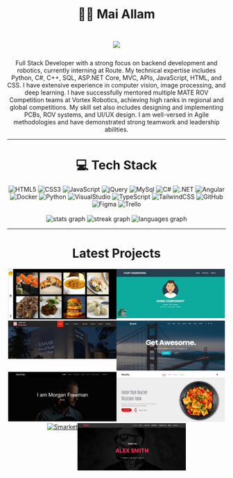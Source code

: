 
<h1 align="center">👩‍💻 Mai Allam <br><br>
   <a href="https://git.io/typing-svg">
    <img src="https://readme-typing-svg.herokuapp.com/?lines=Software+Engineer;Full+Stack+Web+Developer;Angular+||+.NET&center=true&size=28">
  </a>
</h1>

<p align="center">Full Stack Developer with a strong focus on backend development and robotics, currently interning at Route. My technical expertise includes Python, C#, C++, SQL, ASP.NET Core, MVC, APIs, JavaScript, HTML, and CSS. I have extensive experience in computer vision, image processing, and deep learning. I have successfully mentored multiple MATE ROV Competition teams at Vortex Robotics, achieving high ranks in regional and global competitions. My skill set also includes designing and implementing PCBs, ROV systems, and UI/UX design. I am well-versed in Agile methodologies and have demonstrated strong teamwork and leadership abilities.
</p>

---

<h1 align="center"> 💻 Tech Stack </h1>


<div align="center">
  <img src="https://img.shields.io/badge/html5-%23E34F26.svg?style=for-the-badge&logo=html5&logoColor=white" alt="HTML5"/>
  <img src="https://img.shields.io/badge/css3-%231572B6.svg?style=for-the-badge&logo=css3&logoColor=white" alt="CSS3"/>
  <img src="https://img.shields.io/badge/javascript-%23323330.svg?style=for-the-badge&logo=javascript&logoColor=%23F7DF1E" alt="JavaScript"/>
   <img src="https://img.shields.io/badge/jquery-%230769AD.svg?style=for-the-badge&logo=jquery&logoColor=white" alt="jQuery"/>
  <img src="https://img.shields.io/badge/mysql-%23000000.svg?style=for-the-badge&logo=mysql&logoColor=white" alt="MySql"/>
  <img src="https://img.shields.io/badge/csharp-%2300599C.svg?style=for-the-badge&logo=csharp&logoColor=white" alt="C#"/>
  <img src="https://img.shields.io/badge/.net-%23000000.svg?style=for-the-badge&logo=.net&logoColor=white" alt=".NET"/>
  <img src="https://img.shields.io/badge/angular-%2320232a.svg?style=for-the-badge&logo=angular&logoColor=%2361DAFB" alt="Angular"/>
  <img src="https://img.shields.io/badge/docker-%2300599C.svg?style=for-the-badge&logo=docker&logoColor=white" alt="Docker"/>
  <img src="https://img.shields.io/badge/python-3670A0?style=for-the-badge&logo=python&logoColor=ffdd54" alt="Python"/>
  <img src="https://img.shields.io/badge/visualstudio-%23000000.svg?style=for-the-badge&logo=visualstudio&logoColor=white" alt="VisualStudio"/>
  <img src="https://img.shields.io/badge/typescript-%23007ACC.svg?style=for-the-badge&logo=typescript&logoColor=white" alt="TypeScript"/>
  <img src="https://img.shields.io/badge/tailwindcss-%2338B2AC.svg?style=for-the-badge&logo=tailwind-css&logoColor=white" alt="TailwindCSS"/>
  <img src="https://img.shields.io/badge/Github-%23000000.svg?style=for-the-badge&logo=github&logoColor=white" alt="GitHub"/>
  <img src="https://img.shields.io/badge/figma-%23F24E1E.svg?style=for-the-badge&logo=figma&logoColor=white" alt="Figma"/>
  <img src="https://img.shields.io/badge/Trello-%23000000.svg?style=for-the-badge&logo=trello&logoColor=white" alt="Trello"/>
</div>

<br/>

<div align="center">
  <img src="https://github-readme-stats.vercel.app/api?username=maiallam57&hide_title=false&hide_rank=true&show_icons=true&include_all_commits=true&count_private=true&disable_animations=false&theme=ocean_dark&locale=en&hide_border=false" height="130" alt="stats graph"  />
  <img src="https://streak-stats.demolab.com?user=maiallam57&locale=en&mode=weekly&theme=dracula&hide_border=false&border_radius=12&date_format=M%20j%5B,%20Y%5D" height="130" alt="streak graph"  />
  <img src="https://github-readme-stats.vercel.app/api/top-langs?username=maiallam57&locale=en&hide_title=false&layout=compact&card_width=320&langs_count=5&theme=ocean_dark&hide_border=false" height="130" alt="languages graph"  />
</div>


---

<h1 align="center"> Latest Projects </h1>


<div align="center" style="display: flex; justify-content: center; flex-wrap: wrap;">
   <a href="https://www.linkedin.com/posts/maiallam57_excited-to-unveil-my-latest-project-activity-7226638386810261504-HLf7?utm_source=share&utm_medium=member_desktop" target="_blank">
    <img src="https://raw.githubusercontent.com/maiallam57/maiallam57/main/coverYummy.PNG" alt="Yummy" width="250">
  </a>

   <a href="" target="_blank">
    <img src="https://raw.githubusercontent.com/maiallam57/maiallam57/main/cover.PNG" alt="startframework" width="250">
  </a> 
  <a href="https://www.linkedin.com/posts/maiallam57_aspnetcore-mvc-webdevelopment-activity-7217680984375234560-BCB5?utm_source=share&utm_medium=member_desktop" target="_blank">
    <img src="https://raw.githubusercontent.com/maiallam57/maiallam57/main/smartway.PNG" alt="SmartWay" width="250">
  </a>
   
  <a href="https://www.linkedin.com/posts/maiallam57_fullstackdevelopment-codingjourney-responsivedesign-activity-7217128216631623681-tTH-?utm_source=share&utm_medium=member_desktop" target="_blank">
    <img src="https://raw.githubusercontent.com/maiallam57/maiallam57/main/bezel.PNG" alt="Bezel" width="250">
  </a>
  
  <a href="https://www.linkedin.com/posts/maiallam57_webdevelopment-responsivedesign-html-activity-7200148621240008704-RaC0?utm_source=share&utm_medium=member_desktop" target="_blank">
    <img src="https://raw.githubusercontent.com/maiallam57/maiallam57/main/devfoli.PNG" alt="DevFolio" width="250">
  </a>
  
  <a href="https://www.linkedin.com/posts/maiallam57_webdevelopment-responsivedesign-html-activity-7199817224059072512-RDmy?utm_source=share&utm_medium=member_desktop" target="_blank">
    <img src="https://raw.githubusercontent.com/maiallam57/maiallam57/main/mealify.PNG" alt="Mealify" width="250">
  </a>
  
  <a href="https://www.linkedin.com/posts/maiallam57_fullstackdevelopment-ecommerce-aspnetcore-activity-7217151414970511362-4AaY?utm_source=share&utm_medium=member_desktop" target="_blank">
    <img src="https://media.licdn.com/dms/image/D4D22AQHa8IwXHoweLw/feedshare-shrink_2048_1536/0/1720702984281?e=1723680000&v=beta&t=vc8u_fuXDhHyIAnPnYi4tISIln6dFQ-_Wnj0r81VYMw" alt="Smarket" width="250">
  </a>
  
  <a href="https://www.linkedin.com/posts/maiallam57_frontend-frontenddevelopment-frontenddeveloper-activity-7177208406154330112-HTnn?utm_source=share&utm_medium=member_desktop" target="_blank">
    <img src="https://raw.githubusercontent.com/maiallam57/maiallam57/main/fokir.png" alt="Fokir" width="250">
  </a>
</div>

